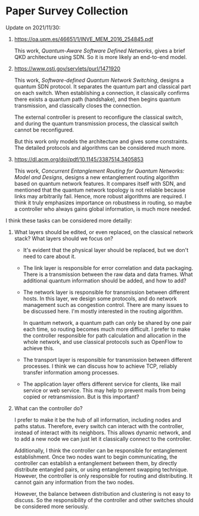 # Paper Survey Collection

Update on 2021/11/30:

1. https://oa.upm.es/46651/1/INVE_MEM_2016_254845.pdf

   This work, *Quantum-Aware Software Defined Networks*, gives a brief QKD architecture using SDN. So it is more likely an end-to-end model.

2. https://www.osti.gov/servlets/purl/1471920

   This work, *Software-defined Quantum Network Switching*, designs  a quantum SDN protocol. It separates the quantum part and classical part on each switch. When establishing a connection, it classically confirms there exists a quantum path (handshake), and then begins quantum transmission, and classically closes the connection.
   
   The external controller is present to reconfigure the classical switch, and during the quantum transmission process, the classical switch cannot be reconfigured.
   
   But this work only models the architecture and gives some constraints. The detailed protocols and algorithms can be considered much more.
   
3. https://dl.acm.org/doi/pdf/10.1145/3387514.3405853

   This work, *Concurrent Entanglement Routing for Quantum Networks: Model and Designs*, designs a new entanglement routing algorithm based on quantum network features. It compares itself with SDN, and mentioned that the quantum network topology  is not reliable because links may arbitrarily fail. Hence, more robust algorithms are required. I think it truly emphasizes importance on robustness in routing, so maybe a controller who always gains global information, is much more needed.



I think these tasks can be considered more detailly:

1. What layers should be edited, or even replaced, on the classical network stack? What layers should we focus on? 

   + It's evident that the physical layer should be replaced, but we don't need to care about it. 

   + The link layer is responsible for error correlation and data packaging. There is a transmission between the raw data and data frames. What additional quantum information should be added, and how to add?

   + The network layer is responsible for transmission between different hosts. In this layer, we design some protocols, and do network management such as congestion control. There are many issues to be discussed here. I'm mostly interested in the routing algorithm. 

     In quantum network, a quantum path can only be shared by one pair each time, so routing becomes much more difficult. I prefer to make the controller responsible for path calculation and allocation in the whole network, and use classical protocols such as OpenFlow to achieve this.

   + The transport layer is responsible for transmission between different processes. I think we can discuss how to achieve TCP, reliably transfer information among processes.

   + The application layer offers different service for clients, like mail service or web service. This may help to prevent mails from being copied or retransmission. But is this important?
   
2. What can the controller do?

   I prefer to make it be the hub of all information, including nodes and paths status. Therefore, every switch can interact with the controller, instead of interact with its neighbors. This allows dynamic network, and to add a new node we can just let it classically connect to the controller.

   Additionally, I think the controller can be responsible for entanglement establishment. Once two nodes want to begin communicating, the controller can establish a entanglement between them, by directly distribute entangled pairs, or using entanglement swapping technique. However, the controller is only responsible for routing and distributing. It cannot gain any information from the two nodes.

   However, the balance between distribution and clustering is not easy to discuss. So the responsibility of the controller and other switches should be considered more seriously.

